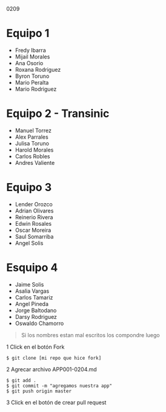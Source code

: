 0209

# Equipo 1
- Fredy Ibarra
- Mijail Morales
- Ana Osorio
- Roxana Rodriguez
- Byron Toruno
- Mario Peralta
- Mario Rodriguez

# Equipo 2 - Transinic
- Manuel Torrez
- Alex Parrales
- Julisa Toruno
- Harold Morales
- Carlos Robles
- Andres Valiente

# Equipo 3
- Lender Orozco
- Adrian Olivares
- Reinerio Rivera
- Edwin Rosales
- Oscar Moreira
- Saul Somarriba
- Angel Solis

# Esquipo 4
- Jaime Solis
- Asalia Vargas
- Carlos Tamariz
- Angel Pineda
- Jorge Baltodano
- Darsy Rodriguez
- Oswaldo Chamorro

> Si los nombres estan mal escritos los compondre luego

1 Click en el botón Fork

    $ git clone [mi repo que hice fork]

2 Agrecar archivo APP001-0204.md

    $ git add .
    $ git commit -m "agregamos nuestra app"
    $ git push origin master

3 Click en el botón de crear pull request
